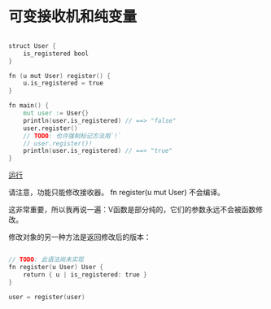 # 可变接收机和纯变量

```v

struct User {
    is_registered bool 
} 

fn (u mut User) register() {
    u.is_registered = true 
} 

fn main() {
    mut user := User{} 
    println(user.is_registered) // ==> "false"  
    user.register() 
    // TODO: 也许强制标记方法用`!`
    // user.register()!  
    println(user.is_registered) // ==> "true"  
} 

```

[运行](https://vlang.io/play)

请注意，功能只能修改接收器。
fn register(u mut User) 不会编译。

这非常重要，所以我再说一遍：V函数是部分纯的，它们的参数永远不会被函数修改。

修改对象的另一种方法是返回修改后的版本： 


```v

// TODO: 此语法尚未实现    
fn register(u User) User { 
	return { u | is_registered: true } 
}

user = register(user) 

```